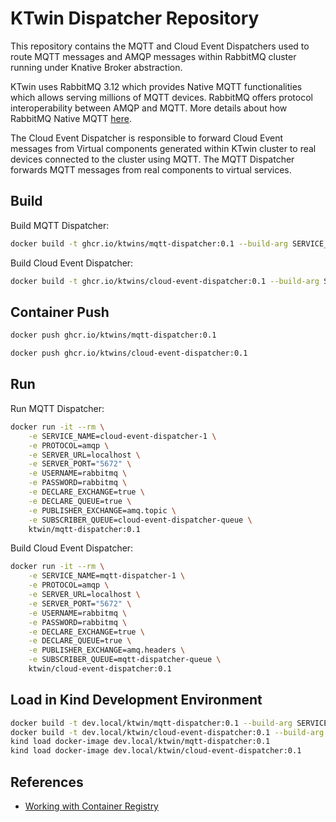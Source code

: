 # KTwin Dispatcher Repository

This repository contains the MQTT and Cloud Event Dispatchers used to route MQTT messages and AMQP messages within RabbitMQ cluster running under Knative Broker abstraction.

KTwin uses RabbitMQ 3.12 which provides Native MQTT functionalities which allows serving millions of MQTT devices. RabbitMQ offers protocol interoperability between AMQP and MQTT. More details about how RabbitMQ Native MQTT [here](https://blog.rabbitmq.com/posts/2023/03/native-mqtt/).

The Cloud Event Dispatcher is responsible to forward Cloud Event messages from Virtual components generated within KTwin cluster to real devices connected to the cluster using MQTT. The MQTT Dispatcher forwards MQTT messages from real components to virtual services.

## Build

Build MQTT Dispatcher:

```sh
docker build -t ghcr.io/ktwins/mqtt-dispatcher:0.1 --build-arg SERVICE_NAME=mqtt-dispatcher .
```

Build Cloud Event Dispatcher:

```sh
docker build -t ghcr.io/ktwins/cloud-event-dispatcher:0.1 --build-arg SERVICE_NAME=cloud-event-dispatcher .
```

## Container Push

```sh
docker push ghcr.io/ktwins/mqtt-dispatcher:0.1
```

```sh
docker push ghcr.io/ktwins/cloud-event-dispatcher:0.1
```

## Run

Run MQTT Dispatcher:

```sh
docker run -it --rm \
    -e SERVICE_NAME=cloud-event-dispatcher-1 \
    -e PROTOCOL=amqp \
    -e SERVER_URL=localhost \
    -e SERVER_PORT="5672" \
    -e USERNAME=rabbitmq \
    -e PASSWORD=rabbitmq \
    -e DECLARE_EXCHANGE=true \
    -e DECLARE_QUEUE=true \
    -e PUBLISHER_EXCHANGE=amq.topic \
    -e SUBSCRIBER_QUEUE=cloud-event-dispatcher-queue \
    ktwin/mqtt-dispatcher:0.1
```

Build Cloud Event Dispatcher:

```sh
docker run -it --rm \
    -e SERVICE_NAME=mqtt-dispatcher-1 \
    -e PROTOCOL=amqp \
    -e SERVER_URL=localhost \
    -e SERVER_PORT="5672" \
    -e USERNAME=rabbitmq \
    -e PASSWORD=rabbitmq \
    -e DECLARE_EXCHANGE=true \
    -e DECLARE_QUEUE=true \
    -e PUBLISHER_EXCHANGE=amq.headers \
    -e SUBSCRIBER_QUEUE=mqtt-dispatcher-queue \
    ktwin/cloud-event-dispatcher:0.1
```

## Load in Kind Development Environment

```sh
docker build -t dev.local/ktwin/mqtt-dispatcher:0.1 --build-arg SERVICE_NAME=mqtt-dispatcher .
docker build -t dev.local/ktwin/cloud-event-dispatcher:0.1 --build-arg SERVICE_NAME=cloud-event-dispatcher .
kind load docker-image dev.local/ktwin/mqtt-dispatcher:0.1
kind load docker-image dev.local/ktwin/cloud-event-dispatcher:0.1
```

## References

- [Working with Container Registry](https://docs.github.com/en/packages/working-with-a-github-packages-registry/working-with-the-container-registry)
